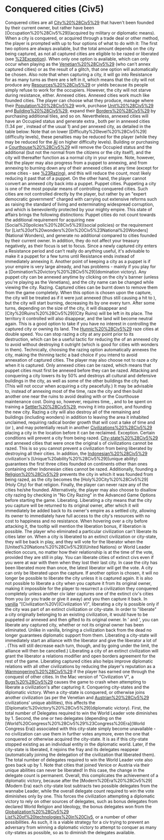 # Conquered cities (Civ5)

Conquered cities are all [City%20%28Civ5%29](cities) that haven't been founded by their current owner, but rather have been [Occupation%20%28Civ5%29](acquired by military or diplomatic means).
When a city is conquered, or acquired through a trade deal or other method, the player is prompted with up to four options of what to do with it:
The first two options are always available, but the total amount depends on the city being captured, as not all captured cities are eligible to be razed or liberated (see [%23Exception](below)). When only one option is available, which can only occur when playing as the [Venetian%20%28Civ5%29](Venetians) (who can't annex captured cities) or as the result of a glitch, that one option will automatically be chosen.
Also note that when capturing a city, it will go into Resistance for as many turns as there are s left in it, which means that the city will not produce any [Resources%20%28Civ5%29](resources) or yields because its people simply refuse to work for the occupiers. However, the city will not starve during resistance, either.
Annexed cities.
Annexed cities work much like founded cities. The player can choose what they produce, manage where their [Population%20%28Civ5%29](citizens) work, purchase [Unit%20%28Civ5%29](units) and [Building%20%28Civ5%29](buildings), expand their [Borders%20%28Civ5%29](borders) by purchasing additional tiles, and so on.
Nevertheless, annexed cities will have an Occupied status and generate extra , both per in annexed cities (1.34 per , instead of the usual 1) and per annexed city, as detailed in the table below:
Note that on lower [Difficulty%20level%20%28Civ5%29](difficulty levels), these penalties may be reduced for the player (while they may be reduced for the [AI](AI) on higher difficulty levels).
Building or purchasing a [Courthouse%20%28Civ5%29](Courthouse) will remove the Occupied status and the additional (but not the normal from the citizens or the city itself), and the city will thereafter function as a normal city in your empire.
Note, however, that the player may also progress from a puppet to annexing, and from annexing to burning down any of their annexed cities at any time (except for some cities - see [%23Razing](below)), and this will reduce the count, most likely reducing it past that of a puppet. On the other hand, the player cannot convert an annexed city back into a puppet.
Puppet cities.
Puppeting a city is one of the most popular means of controlling conquered cities. Such cities are not controlled directly by the player, but rather by an "expert democratic government" charged with carrying out extensive reforms such as raising the standard of living and exterminating widespread corruption, and which is benevolently protected by your mighty empire. This state of affairs brings the following distinctions:
Puppet cities do not count towards the additional requirement for acquiring new [Social%20policies%20%28Civ5%29](social policies) or the requirement for [List%20of%20wonders%20in%20Civ5%23National%20Wonders](National Wonders), and generate no additional compared to cities founded by their current owner. In addition, they do not affect your treasury negatively, as their focus is set to focus.
Since a newly captured city enters a Resistance period and can't really do anything useful, it's advisable to make it a puppet for a few turns until Resistance ends instead of immediately annexing it. Another point of keeping a city as a puppet is if your empire is very large already, and has problems - mainly if you play for a [Domination%20victory%20%28Civ5%29](domination victory).
Any puppet city can be annexed anytime by clicking on the city's banner (unless you're playing as the Venetians), and the city name can be changed while viewing the city.
Razing.
Captured cities can be burnt down to remove them from the game completely. When this option is chosen upon the capture, the city will be treated as if it were just annexed (thus still causing a hit to ), but the city will start burning, decreasing its by one every turn. After some turns, depending on the size of the city, it will disappear and [City%20Ruins%20%28Civ5%29](City Ruins) will be left in its place. The territory it controlled will also disappear, and the land will become neutral again. This is a good option to take if you have no interest in controlling the captured city or owning its land. The [Hunnic%20%28Civ5%29](Huns) raze cities at double speed.
You can stop razing a city at any point prior to its destruction, which can be a useful tactic for reducing the of an annexed city to avoid without destroying it outright (which is good for cities with wonders in them). Technically, choosing the razing option automatically annexes the city, making the thinning tactic a bad choice if you intend to avoid annexation of captured cities.
The player may also choose not to raze a city when it is captured. Only annexed cities can be razed, which means that puppet cities must first be annexed before they can be razed.
Attacking and conquering a city lowers its by 50% and destroys all cultural and defensive buildings in the city, as well as some of the other buildings the city had. (This will not occur when acquiring a city peacefully.) It may be advisable to, instead of annexing most of the time, raze the city and then build another one near the ruins to avoid dealing with or the Courthouse maintenance cost. Doing so, however, requires time, , and to be spent on training a [Settler%20%28Civ5%29](Settler), moving it into position, and founding the new city. Razing a city will also destroy all of the remaining and buildings (including wonders) in addition to leaving the area it inhabited unclaimed, requiring radical border growth that will cost a take of time and (or ), and may potentially result in another [Civilizations%20%28Civ5%29](civilization) placing a city in the location before it can be reclaimed.
Exception.
Certain conditions will prevent a city from being razed. [City-state%20%28Civ5%29](City-states) and annexed cities that were once the original s of civilizations cannot be razed. This is so you cannot prevent a civilization from being liberated by destroying all their cities.
In addition, the [Indonesian%20%28Civ5%29](Indonesian) civilization's [Unique%20ability%20%28Civ5%29](unique ability) guarantees the first three cities founded on continents other than ones containing other Indonesian cities cannot be razed. Additionally, founding a [Religion%20%28Civ5%29](religion) prevents the city in which it was founded from being razed, as the city becomes the [Holy%20City%20%28Civ5%29](Holy City) for that religion. Finally, the player can never raze any of the cities he/she founded.
Alternatively, the player may also choose to disallow city razing by checking in "No City Razing" in the Advanced Game Options before starting the game.
Liberating.
Liberating a city means that the city you capture will be returned to its original owner, after which it will immediately be added back to its owner's empire as a settled city, allowing its owner to immediately have full access to the city's resources with no cost to happiness and no resistance.
When hovering over a city before attacking it, the tooltip will mention the liberation bonus, if liberation is possible. The player who eliminated a particular civilization can't liberate its cities later on.
When a city is liberated to an extinct civilization or city-state, they will be back in play, and they will vote for the liberator when the [United%20Nations%20%28Civ5%29](United Nations) or World Leader election occurs, no matter how their relationship is at the time of the vote, provided they are still in play. You can liberate cities of extinct civs even if you were at war with them when they lost their last city. In case the city has been liberated more than once, the latest liberator will get the vote.
A city can only be liberated upon the capture. If another option is chosen, it will no longer be possible to liberate the city unless it is captured again. It is also not possible to liberate a city when you capture it from its original owner, making it impossible for the player to resurrect a civilization they conquered completely unless another civ later captures one of the extinct civ's cities from you (or you trade or give it away) and you then capture it back.
In [vanilla](vanilla) "[Civilization%20V](Civilization V)", liberating a city is possible only if the city was part of an extinct civilization or city-state. In order to "liberate" a city originally belonging to an existing civilization, it would have to be puppeted or annexed and then gifted to its original owner.
In ' and ', you can liberate any captured city, whether or not its original owner has been eliminated. Unlike in vanilla, bringing a civilization back from the dead no longer guarantees diplomatic support from them.
Liberating a city-state will immediately start an alliance with the liberator and give the liberator a lot of . (This will still decrease each turn, though, and by going under the limit, the alliance will then be cancelled.) Liberating a city of an extinct civilization will grant the liberator a relations modifier and open borders agreement for the rest of the game.
Liberating captured cities also helps improve diplomatic relations with all other civilizations by reducing the player's reputation as a [Warmongering%20%28Civ5%29](warmonger) if the player has earned one through the conquest of other cities.
In the Mac version of "Civilization V", a [Bugs%20%28Civ5%29](bug) causes the game to crash when attempting to liberate a civilization's after capturing it.
Conquering city-states and the diplomatic victory.
When a city-state is conquered, or otherwise joins another civilization (as per the Venetian and [Austrian%20%28Civ5%29](Austrian) civilizations' unique abilities), this affects the [Diplomatic%20victory%20%28Civ5%29](diplomatic victory). First, the total number of Delegates required to win the World Leader vote diminishes by 1. Second, the one or two delegates (depending on the [World%20Congress%20%28Civ5%29%23Congress%20Era](World Congress Era)) associated with this city-state simply become unavailable - no civilization can use them in further votes anymore, even the one that conquered or otherwise acquired the city-state. It is as if this city-state stopped existing as an individual entity in the diplomatic world.
Later, if the city-state is liberated, it rejoins the fray and its delegates reappear (automatically joining the delegation of the civilization that liberated them). The total number of delegates required to win the World Leader vote also goes back up by 1.
Note that cities that joined Venice or Austria via their unique abilities can never be liberated! In this case, the change in the delegate count is permanent.
Overall, this complicates the achievement of a diplomatic victory, because after the [Modern%20Era%20%28Civ5%29](Modern Era) each city-state lost subtracts two possible delegates from the wannabe Leader, while the overall delegate count required to win the vote diminishes only by one. This forces the civilization attempting a diplomatic victory to rely on other sources of delegates, such as bonus delegates from declared World Religion and Ideology, the bonus delegates won from the [Globalization%20%28Civ5%29](Globalization) [List%20of%20technologies%20in%20Civ5](technology), or a number of other possibilities. As such, it is a viable strategy for a civ trying to prevent an adversary from winning a diplomatic victory to attempt to conquer as many city-states as possible, so as to diminish the delegates available.